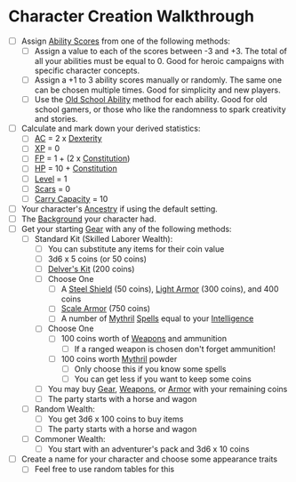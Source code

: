 # Character Creation Walkthrough

- [ ] Assign [Ability Scores](../Player%20Characters/Chosen%20Statistics/Ability%20Scores.md) from one of the following methods:
	- [ ] Assign a value to each of the scores between -3 and +3. The total of all your abilities must be equal to 0. Good for heroic campaigns with specific character concepts.
	- [ ] Assign a +1 to 3 ability scores manually or randomly. The same one can be chosen multiple times. Good for simplicity and new players.
	- [ ] Use the [Old School Ability](Old%20School%20Ability%20Generation.md) method for each ability. Good for old school gamers, or those who like the randomness to spark creativity and stories.
- [ ] Calculate and mark down your derived statistics:
	- [ ] [AC](../../Player%20Characters/Derived%20Statistics/Armor%20Class.md) = 2 x [Dexterity](../../Player%20Characters/Chosen%20Statistics/Dexterity.md)
	- [ ] [XP](../../Player%20Characters/Derived%20Statistics/Experience%20Points.md) = 0
	- [ ] [FP](../../Player%20Characters/Derived%20Statistics/Fatigue%20Points.md) = 1 + (2 x [Constitution](../../Player%20Characters/Chosen%20Statistics/Constitution.md))
	- [ ] [HP](../../Player%20Characters/Derived%20Statistics/Health%20Points.md) = 10 + [Constitution](../../Player%20Characters/Chosen%20Statistics/Constitution.md)
	- [ ] [Level](../../Player%20Characters/Derived%20Statistics/Level.md) = 1
	- [ ] [Scars](../../Player%20Characters/Derived%20Statistics/Scars.md) = 0
	- [ ] [Carry Capacity](../../Player%20Characters/Derived%20Statistics/Carry%20Capacity.md) = 10
- [ ] Your character's [Ancestry](../../Player%20Characters/Ancenstries/Ancestry.md) if using the default setting.
- [ ] The [Background](../../Player%20Characters/Backgrounds.md) your character had.
- [ ] Get your starting [Gear](../Items/Equipment/Standard%20Gear.md) with any of the following methods:
	- [ ] Standard Kit (Skilled Laborer Wealth):
		- [ ] You can substitute any items for their coin value
		- [ ] 3d6 x 5 coins (or 50 coins)
		- [ ] [Delver's Kit](../Items/Equipment/Delver's%20Kit.md) (200 coins)
		- [ ] Choose One
			- [ ] A [Steel Shield](../Items/Equipment/Individual%20Item%20Cards/Armors/Mundane%20Armors/Steel%20Shield.md) (50 coins), [Light Armor](../Items/Equipment/Individual%20Item%20Cards/Armors/Mundane%20Armors/Light%20Armor.md) (300 coins), and 400 coins
			- [ ] [Scale Armor](../Items/Equipment/Individual%20Item%20Cards/Armors/Mundane%20Armors/Scale%20Armor.md) (750 coins)
			- [ ] A number of [Mythril](../../Magic/Mythril.md) [Spells](../../Magic/Spells.md) equal to your [Intelligence](../../Player%20Characters/Chosen%20Statistics/Intelligence.md)
		- [ ] Choose One
			- [ ] 100 coins worth of [Weapons](../Items/Equipment/Weapons.md) and ammunition
				- [ ] If a ranged weapon is chosen don't forget ammunition!
			- [ ] 100 coins worth [Mythril](../../Magic/Mythril.md) powder
				- [ ] Only choose this if you know some spells
				- [ ] You can get less if you want to keep some coins
		- [ ] You may buy [Gear](../Items/Equipment/Standard%20Gear.md), [Weapons](../Items/Equipment/Weapons.md), or [Armor](../Items/Equipment/Armor.md) with your remaining coins
		- [ ] The party starts with a horse and wagon
	- [ ] Random Wealth:
		- [ ] You get 3d6 x 100 coins to buy items
		- [ ] The party starts with a horse and wagon
	- [ ] Commoner Wealth: 
		- [ ] You start with an adventurer's pack and 3d6 x 10 coins
- [ ] Create a name for your character and choose some appearance traits
	- [ ] Feel free to use random tables for this